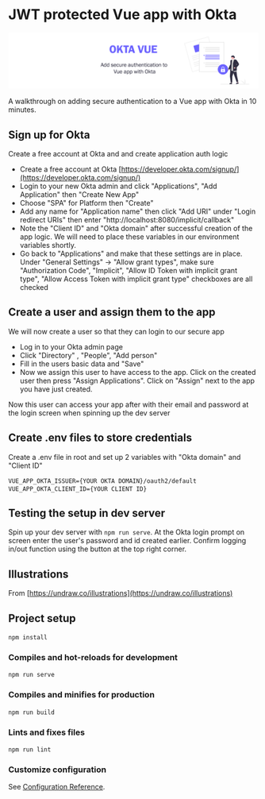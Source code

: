 # JWT protected Vue app with Okta


![](https://github.com/marknakajima/public_assets/blob/master/images/okta-vue/gh-logo.png)

A walkthrough on adding secure authentication to a Vue app with Okta in 10 minutes. 

## Sign up for Okta 

Create a free account at Okta and and create application auth logic

- Create a free account at Okta [https://developer.okta.com/signup/](https://developer.okta.com/signup/)
- Login to your new Okta admin and click "Applications", "Add Application" then "Create New App"
- Choose "SPA" for Platform then "Create"
- Add any name for "Application name" then click "Add URI" under "Login redirect URIs" then enter "http://localhost:8080/implicit/callback"
- Note the "Client ID" and "Okta domain" after successful creation of the app logic. We will need to place these variables in our environment variables shortly.
- Go back to "Applications" and make that these settings are in place. Under "General Settings" -> "Allow grant types", make sure "Authorization Code", "Implicit", "Allow ID Token with implicit grant type", "Allow Access Token with implicit grant type" checkboxes are all checked

## Create a user and assign them to the app

We will now create a user so that they can login to our secure app

- Log in to your Okta admin page
- Click "Directory" , "People", "Add person"
- Fill in the users basic data and "Save"
- Now we assign this user to have access to the app. Click on the created user then press "Assign Applications". Click on "Assign" next to the app you have just created.

Now this user can access your app after with their email and password at the login screen when spinning up the dev server

## Create .env files to store credentials

Create a .env file in root and set up 2 variables with "Okta domain" and "Client ID"

```
VUE_APP_OKTA_ISSUER={YOUR OKTA DOMAIN}/oauth2/default
VUE_APP_OKTA_CLIENT_ID={YOUR CLIENT ID}
```

## Testing the setup in dev server

Spin up your dev server with `npm run serve`. At the Okta login prompt on screen enter the user's password and id created earlier.  Confirm logging in/out function using the button at the top right corner.

## Illustrations

From [https://undraw.co/illustrations](https://undraw.co/illustrations)

## Project setup
```
npm install
```

### Compiles and hot-reloads for development
```
npm run serve
```

### Compiles and minifies for production
```
npm run build
```

### Lints and fixes files
```
npm run lint
```

### Customize configuration
See [Configuration Reference](https://cli.vuejs.org/config/).
